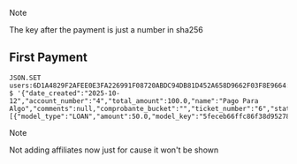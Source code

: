 
>[!NOTE]
>The key after the payment is just a number in sha256

## First Payment

```redis
JSON.SET users:6D1A4829F2AFEE0E3FA226991F08720ABDC94DB81D452A658D9662F03F8E9664:payments:for_bryans_tests $ '{"date_created":"2025-10-12","account_number":"4","total_amount":100.0,"name":"Pago Para Algo","comments":null,"comprobante_bucket":"","ticket_number":"6","status":"ON_REVISION","being_payed":[{"model_type":"LOAN","amount":50.0,"model_key":"5feceb66ffc86f38d952786c6d696c79c2dbc239dd4e91b46729d73a27fb57e9"}]}'
```

>[!NOTE]
>Not adding affiliates now just for cause it won't be shown
